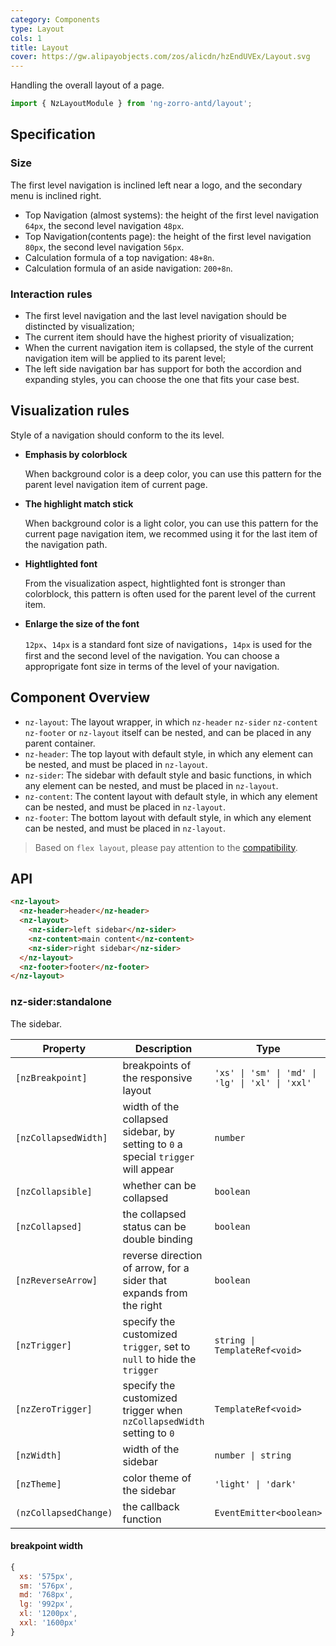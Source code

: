 ```yaml
---
category: Components
type: Layout
cols: 1
title: Layout
cover: https://gw.alipayobjects.com/zos/alicdn/hzEndUVEx/Layout.svg
---
```


Handling the overall layout of a page.

```ts
import { NzLayoutModule } from 'ng-zorro-antd/layout';
```

## Specification

### Size

The first level navigation is inclined left near a logo, and the secondary menu is inclined right.

- Top Navigation (almost systems): the height of the first level navigation `64px`, the second level navigation `48px`.
- Top Navigation(contents page): the height of the first level navigation `80px`, the second level navigation `56px`.
- Calculation formula of a top navigation: `48+8n`.
- Calculation formula of an aside navigation: `200+8n`.

### Interaction rules

- The first level navigation and the last level navigation should be distincted by visualization;
- The current item should have the highest priority of visualization;
- When the current navigation item is collapsed, the style of the current navigation item will be applied to its parent level;
- The left side navigation bar has support for both the accordion and expanding styles, you can choose the one that fits your case best.

## Visualization rules

Style of a navigation should conform to the its level.

- **Emphasis by colorblock**

  When background color is a deep color, you can use this pattern for the parent level navigation item of current page.

- **The highlight match stick**

  When background color is a light color, you can use this pattern for the current page navigation item, we recommed using it for the last item of the navigation path.

- **Hightlighted font**

  From the visualization aspect, hightlighted font is stronger than colorblock, this pattern is often used for the parent level of the current item.

- **Enlarge the size of the font**

  `12px`、`14px` is a standard font size of navigations，`14px` is used for the first and the second level of the navigation. You can choose a approprigate font size in terms of the level of your navigation.

## Component Overview

- `nz-layout`: The layout wrapper, in which `nz-header` `nz-sider` `nz-content` `nz-footer` or `nz-layout` itself can be nested, and can be placed in any parent container.
- `nz-header`: The top layout with default style, in which any element can be nested, and must be placed in `nz-layout`.
- `nz-sider`: The sidebar with default style and basic functions, in which any element can be nested, and must be placed in `nz-layout`.
- `nz-content`: The content layout with default style, in which any element can be nested, and must be placed in `nz-layout`.
- `nz-footer`: The bottom layout with default style, in which any element can be nested, and must be placed in `nz-layout`.

> Based on `flex layout`, please pay attention to the [compatibility](http://caniuse.com/#search=flex).

## API

```html
<nz-layout>
  <nz-header>header</nz-header>
  <nz-layout>
    <nz-sider>left sidebar</nz-sider>
    <nz-content>main content</nz-content>
    <nz-sider>right sidebar</nz-sider>
  </nz-layout>
  <nz-footer>footer</nz-footer>
</nz-layout>
```

### nz-sider:standalone

The sidebar.

| Property              | Description                                                                       | Type                                            | Default |
| --------------------- | --------------------------------------------------------------------------------- | ----------------------------------------------- | ------- |
| `[nzBreakpoint]`      | breakpoints of the responsive layout                                              | `'xs' \| 'sm' \| 'md' \| 'lg' \| 'xl' \| 'xxl'` | -       |
| `[nzCollapsedWidth]`  | width of the collapsed sidebar, by setting to `0` a special `trigger` will appear | `number`                                        | `64`    |
| `[nzCollapsible]`     | whether can be collapsed                                                          | `boolean`                                       | `false` |
| `[nzCollapsed]`       | the collapsed status can be double binding                                        | `boolean`                                       | `false` |
| `[nzReverseArrow]`    | reverse direction of arrow, for a sider that expands from the right               | `boolean`                                       | `false` |
| `[nzTrigger]`         | specify the customized `trigger`, set to `null` to hide the `trigger`             | `string \| TemplateRef<void>`                   | -       |
| `[nzZeroTrigger]`     | specify the customized trigger when `nzCollapsedWidth` setting to `0`             | `TemplateRef<void>`                             | -       |
| `[nzWidth]`           | width of the sidebar                                                              | `number \| string`                              | `200`   |
| `[nzTheme]`           | color theme of the sidebar                                                        | `'light' \| 'dark'`                             | `dark`  |
| `(nzCollapsedChange)` | the callback function                                                             | `EventEmitter<boolean>`                         | -       |

#### breakpoint width

```js
{
  xs: '575px',
  sm: '576px',
  md: '768px',
  lg: '992px',
  xl: '1200px',
  xxl: '1600px'
}
```
